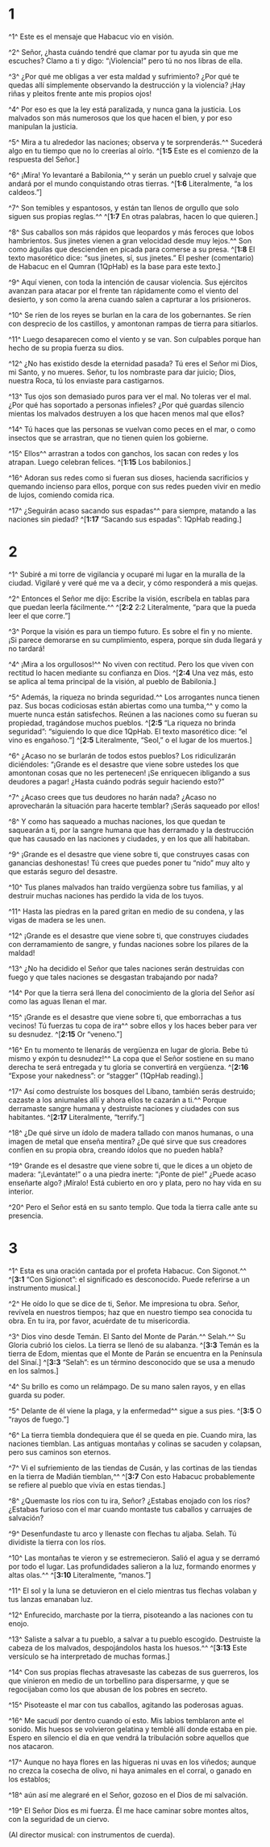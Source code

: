 # 1 
^1^ Este es el mensaje que Habacuc vio en visión. 

^2^ Señor, ¿hasta cuándo tendré que clamar por tu ayuda sin que me escuches? Clamo a ti y digo: “¡Violencia!” pero tú no nos libras de ella. 

^3^ ¿Por qué me obligas a ver esta maldad y sufrimiento? ¿Por qué te quedas allí simplemente observando la destrucción y la violencia? ¡Hay riñas y pleitos frente ante mis propios ojos! 

^4^ Por eso es que la ley está paralizada, y nunca gana la justicia. Los malvados son más numerosos que los que hacen el bien, y por eso manipulan la justicia. 

^5^ Mira a tu alrededor las naciones; observa y te sorprenderás.^^ Sucederá algo en tu tiempo que no lo creerías al oírlo. 
^[**1:5** Este es el comienzo de la respuesta del Señor.]

^6^ ¡Mira! Yo levantaré a Babilonia,^^ y serán un pueblo cruel y salvaje que andará por el mundo conquistando otras tierras. 
^[**1:6** Literalmente, “a los caldeos.”]

^7^ Son temibles y espantosos, y están tan llenos de orgullo que solo siguen sus propias reglas.^^ 
^[**1:7** En otras palabras, hacen lo que quieren.]

^8^ Sus caballos son más rápidos que leopardos y más feroces que lobos hambrientos. Sus jinetes vienen a gran velocidad desde muy lejos.^^ Son como águilas que descienden en picada para comerse a su presa. 
^[**1:8** El texto masorético dice: “sus jinetes, sí, sus jinetes.” El pesher (comentario) de Habacuc en el Qumran (1QpHab) es la base para este texto.]

^9^ Aquí vienen, con toda la intención de causar violencia. Sus ejércitos avanzan para atacar por el frente tan rápidamente como el viento del desierto, y son como la arena cuando salen a caprturar a los prisioneros. 

^10^ Se ríen de los reyes se burlan en la cara de los gobernantes. Se ríen con desprecio de los castillos, y amontonan rampas de tierra para sitiarlos. 

^11^ Luego desaparecen como el viento y se van. Son culpables porque han hecho de su propia fuerza su dios. 

^12^ ¿No has existido desde la eternidad pasada? Tú eres el Señor mi Dios, mi Santo, y no mueres. Señor, tu los nombraste para dar juicio; Dios, nuestra Roca, tú los enviaste para castigarnos. 

^13^ Tus ojos son demasiado puros para ver el mal. No toleras ver el mal. ¿Por qué has soportado a personas infieles? ¿Por qué guardas silencio mientas los malvados destruyen a los que hacen menos mal que ellos? 

^14^ Tú haces que las personas se vuelvan como peces en el mar, o como insectos que se arrastran, que no tienen quien los gobierne. 

^15^ Ellos^^ arrastran a todos con ganchos, los sacan con redes y los atrapan. Luego celebran felices. 
^[**1:15** Los babilonios.]

^16^ Adoran sus redes como si fueran sus dioses, hacienda sacrificios y quemando incienso para ellos, porque con sus redes pueden vivir en medio de lujos, comiendo comida rica. 

^17^ ¿Seguirán acaso sacando sus espadas^^ para siempre, matando a las naciones sin piedad?
^[**1:17** “Sacando sus espadas”: 1QpHab reading.] 

# 2 
^1^ Subiré a mi torre de vigilancia y ocuparé mi lugar en la muralla de la ciudad. Vigilaré y veré qué me va a decir, y cómo responderá a mis quejas. 

^2^ Entonces el Señor me dijo: Escribe la visión, escríbela en tablas para que puedan leerla fácilmente.^^ 
^[**2:2** 2:2 Literalmente, “para que la pueda leer el que corre.”]

^3^ Porque la visión es para un tiempo futuro. Es sobre el fin y no miente. ¡Si parece demorarse en su cumplimiento, espera, porque sin duda llegará y no tardará! 

^4^ ¡Mira a los orgullosos!^^ No viven con rectitud. Pero los que viven con rectitud lo hacen mediante su confianza en Dios. 
^[**2:4** Una vez más, esto se aplica al tema principal de la visión, al pueblo de Babilonia.]

^5^ Además, la riqueza no brinda seguridad.^^ Los arrogantes nunca tienen paz. Sus bocas codiciosas están abiertas como una tumba,^^ y como la muerte nunca están satisfechos. Reúnen a las naciones como su fueran su propiedad, tragándose muchos pueblos. 
^[**2:5** “La riqueza no brinda seguridad”: “siguiendo lo que dice 1QpHab. El texto masorético dice: “el vino es engañoso.”]
^[**2:5** Literalmente, “Seol,” o el lugar de los muertos.]

^6^ ¿Acaso no se burlarán de todos estos pueblos? Los ridiculizarán diciéndoles: “¡Grande es el desastre que viene sobre ustedes los que amontonan cosas que no les pertenecen! ¡Se enriquecen ibligando a sus deudores a pagar! ¿Hasta cuándo podrás seguir haciendo esto?” 

^7^ ¿Acaso crees que tus deudores no harán nada? ¿Acaso no aprovecharán la situación para hacerte temblar? ¡Serás saqueado por ellos! 

^8^ Y como has saqueado a muchas naciones, los que quedan te saquearán a ti, por la sangre humana que has derramado y la destrucción que has causado en las naciones y ciudades, y en los que allí habitaban. 

^9^ ¡Grande es el desastre que viene sobre ti, que construyes casas con ganancias deshonestas! Tú crees que puedes poner tu “nido” muy alto y que estarás seguro del desastre. 

^10^ Tus planes malvados han traído vergüenza sobre tus familias, y al destruir muchas naciones has perdido la vida de los tuyos. 

^11^ Hasta las piedras en la pared gritan en medio de su condena, y las vigas de madera se les unen. 

^12^ ¡Grande es el desastre que viene sobre ti, que construyes ciudades con derramamiento de sangre, y fundas naciones sobre los pilares de la maldad! 

^13^ ¿No ha decidido el Señor que tales naciones serán destruidas con fuego y que tales naciones se desgastan trabajando por nada? 

^14^ Por que la tierra será llena del conocimiento de la gloria del Señor así como las aguas llenan el mar. 

^15^ ¡Grande es el desastre que viene sobre ti, que emborrachas a tus vecinos! Tú fuerzas tu copa de ira^^ sobre ellos y los haces beber para ver su desnudez. 
^[**2:15** Or “veneno.”]

^16^ En tu momento te llenarás de vergüenza en lugar de gloria. Bebe tú mismo y expón tu desnudez!^^ La copa que el Señor sostiene en su mano derecha te será entregada y tu gloria se convertirá en vergüenza. 
^[**2:16** “Expose your nakedness”: or “stagger” (1QpHab reading).]

^17^ Así como destruíste los bosques del Líbano, también serás destruido; cazaste a los aniumales allí y ahora ellos te cazarán a ti.^^ Porque derramaste sangre humana y destruiste naciones y ciudades con sus habitantes. 
^[**2:17** Literalmente, “terrify.”]

^18^ ¿De qué sirve un ídolo de madera tallado con manos humanas, o una imagen de metal que enseña mentira? ¿De qué sirve que sus creadores confíen en su propia obra, creando ídolos que no pueden habla? 

^19^ Grande es el desastre que viene sobre ti, que le dices a un objeto de madera: “¡Levántate!” o a una piedra inerte: “¡Ponte de pie!” ¿Puede acaso enseñarte algo? ¡Míralo! Está cubierto en oro y plata, pero no hay vida en su interior. 

^20^ Pero el Señor está en su santo templo. Que toda la tierra calle ante su presencia. 

# 3 
^1^ Esta es una oración cantada por el profeta Habacuc. Con Sigonot.^^ 
^[**3:1** “Con Sigionot”: el significado es desconocido. Puede referirse a un instrumento musical.]

^2^ He oído lo que se dice de ti, Señor. Me impresiona tu obra. Señor, revívela en nuestros tiempos; haz que en nuestro tiempo sea conocida tu obra. En tu ira, por favor, acuérdate de tu misericordia. 

^3^ Dios vino desde Temán. El Santo del Monte de Parán.^^ Selah.^^ Su Gloria cubrió los cielos. La tierra se llenó de su alabanza. 
^[**3:3** Temán es la tierra de Edom, mientas que el Monte de Parán se encuentra en la Península del Sinaí.]
^[**3:3** “Selah”: es un término desconocido que se usa a menudo en los salmos.]

^4^ Su brillo es como un relámpago. De su mano salen rayos, y en ellas guarda su poder. 

^5^ Delante de él viene la plaga, y la enfermedad^^ sigue a sus pies. 
^[**3:5** O “rayos de fuego.”]

^6^ La tierra tiembla dondequiera que él se queda en pie. Cuando mira, las naciones tiemblan. Las antiguas montañas y colinas se sacuden y colapsan, pero sus caminos son eternos. 

^7^ Vi el sufriemiento de las tiendas de Cusán, y las cortinas de las tiendas en la tierra de Madián tiemblan,^^ 
^[**3:7** Con esto Habacuc probablemente se refiere al pueblo que vivía en estas tiendas.]

^8^ ¿Quemaste los ríos con tu ira, Señor? ¿Estabas enojado con los ríos? ¿Estabas furioso con el mar cuando montaste tus caballos y carruajes de salvación? 

^9^ Desenfundaste tu arco y llenaste con flechas tu aljaba. Selah. Tú dividiste la tierra con los ríos. 

^10^ Las montañas te vieron y se estremecieron. Salió el agua y se derramó por todo el lugar. Las profundidades salieron a la luz, formando enormes y altas olas.^^ 
^[**3:10** Literalmente, “manos.”]

^11^ El sol y la luna se detuvieron en el cielo mientras tus flechas volaban y tus lanzas emanaban luz. 

^12^ Enfurecido, marchaste por la tierra, pisoteando a las naciones con tu enojo. 

^13^ Saliste a salvar a tu pueblo, a salvar a tu pueblo escogido. Destruiste la cabeza de los malvados, despojándolos hasta los huesos.^^ 
^[**3:13** Este versículo se ha interpretado de muchas formas.]

^14^ Con sus propias flechas atravesaste las cabezas de sus guerreros, los que vinieron en medio de un torbellino para dispersarme, y que se regocijaban como los que abusan de los pobres en secreto. 

^15^ Pisoteaste el mar con tus caballos, agitando las poderosas aguas. 

^16^ Me sacudí por dentro cuando oí esto. Mis labios temblaron ante el sonido. Mis huesos se volvieron gelatina y temblé allí donde estaba en pie. Espero en silencio el día en que vendrá la tribulación sobre aquellos que nos atacaron. 

^17^ Aunque no haya flores en las higueras ni uvas en los viñedos; aunque no crezca la cosecha de olivo, ni haya animales en el corral, o ganado en los establos; 

^18^ aún así me alegraré en el Señor, gozoso en el Dios de mi salvación. 

^19^ El Señor Dios es mi fuerza. Él me hace caminar sobre montes altos, con la seguridad de un ciervo. 

(Al director musical: con instrumentos de cuerda). 